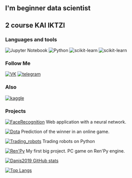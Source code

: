 ## I'm beginner data scientist
## 2 course KAI IKTZI

### Languages and tools
![Jupyter Notebook](https://img.shields.io/badge/-Jupyter_Notebook-FF7B0A?style=for-the-badge&logo=jupyter&logoColor=FFEDFB)
![Python](https://img.shields.io/badge/-Python-2DE03B?style=for-the-badge&logo=python&logoColor=FFEDFB)
![scikit-learn](https://img.shields.io/badge/-sklearn-2DBBE0?style=for-the-badge&logo=scikit-learn&logoColor=FFEDFB)
![scikit-learn](https://img.shields.io/badge/-sql-002DFF?style=for-the-badge&logo=sql&logoColor=FFEDFB)
### Follow Me
[![VK](https://img.shields.io/badge/-vkontakte-2DBBE0?style=for-the-badge&logo=vk&logoColor=FFEDFB)](https://vk.com/id223784802)
[![telegram](https://img.shields.io/badge/-telegram-1552B5?style=for-the-badge&logo=telegram&logoColor=FFEDFB)](https://t.me/danisbatyrshin)
### Also
[![kaggle](https://img.shields.io/badge/-kaggle-6A95BA?style=for-the-badge&logo=kaggle&logoColor=FFEDFB)](https://www.kaggle.com/batyrshin)
### Projects
[![FaceRecognition](https://img.shields.io/badge/-face_recognition-9232B5?style=for-the-badge&logo=face_recognition&logoColor=FFEDFB)](https://github.com/Danis2019/Hakaton_Kai_2021) Web application with a neural network.

[![Dota](https://img.shields.io/badge/-dota-bb1616?style=for-the-badge&logo=Dota&logoColor=FFEDFB)](https://github.com/Danis2019/Prediction_of_the_winner_in_an_online_game) Prediction of the winner in an online game.

[![Trading_robots](https://img.shields.io/badge/-Trading_robots-f7f53b?style=for-the-badge&logo=Trading_robots&logoColor=FFEDFB)](https://github.com/Danis2019/Light_Project) Trading robots on Python

[![Ren'Py](https://img.shields.io/badge/-Ren'Py-FF00EF?style=for-the-badge&logo=Ren'Py&logoColor=000000)](https://github.com/Danis2019/Light_Project) My first big project. PC game on Ren'Py engine.

[![Danis2019 GitHub stats](https://github-readme-stats.vercel.app/api?username=Danis2019&show_icons=true)](https://github.com/anuraghazra/github-readme-stats)

[![Top Langs](https://github-readme-stats.vercel.app/api/top-langs/?username=Danis2019&layout=compact)](https://github.com/anuraghazra/github-readme-stats)
<!--
**Danis2019/Danis2019** is a ✨ _special_ ✨ repository because its `README.md` (this file) appears on your GitHub profile.

Here are some ideas to get you started:

- 🔭 I’m currently working on ...
- 🌱 I’m currently learning ...
- 👯 I’m looking to collaborate on ...
- 🤔 I’m looking for help with ...
- 💬 Ask me about ...
- 📫 How to reach me: ...
- 😄 Pronouns: ...
- ⚡ Fun fact: ...
-->
